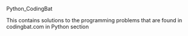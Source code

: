 Python_CodingBat

This contains solutions to the programming problems that are found in codingbat.com in Python section

